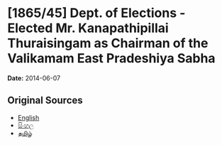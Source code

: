 # [1865/45] Dept. of Elections - Elected Mr. Kanapathipillai Thuraisingam as Chairman of the Valikamam East Pradeshiya Sabha

**Date:** 2014-06-07

## Original Sources

- [English](https://documents.gov.lk/view/extra-gazettes/2014/6/1865-45_E.pdf)
- [සිංහල](https://documents.gov.lk/view/extra-gazettes/2014/6/1865-45_S.pdf)
- [தமிழ்](https://documents.gov.lk/view/extra-gazettes/2014/6/1865-45_T.pdf)

